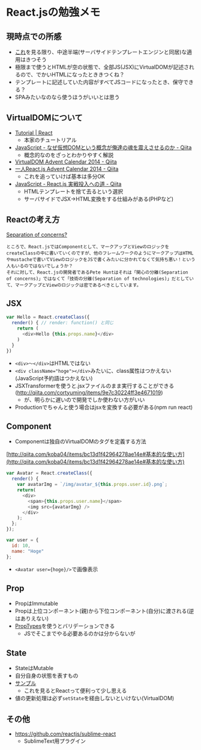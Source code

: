 # React.jsの勉強メモ

## 現時点での所感
* [これ](http://qiita.com/icoxfog417/items/5d79b3336226aa51e30d)を見る限り、中途半端(サーバサイドテンプレートエンジンと同居)な適用はきつそう
* 極限まで使うとHTMLが空の状態で、全部JS(JSX)にVirtualDOMが記述されるので、でかいHTMLになったとききつくね？
* テンプレートに記述していた内容がすべてJSコードになったとき、保守できる？
* SPAみたいなのなら使うほうがいいとは思う

## VirtualDOMについて
* [Tutorial | React](http://facebook.github.io/react/docs/tutorial.html)
    * 本家のチュートリアル
* [JavaScript - なぜ仮想DOMという概念が俺達の魂を震えさせるのか - Qiita](http://qiita.com/mizchi/items/4d25bc26def1719d52e6)
    * 概念的なのをざっとわかりやすく解説
* [VirtualDOM Advent Calendar 2014 - Qiita](http://qiita.com/advent-calendar/2014/virtual-dom)
* [一人React.js Advent Calendar 2014 - Qiita](http://qiita.com/advent-calendar/2014/reactjs)
    * これを追っていけば基本は多分OK
* [JavaScript - React.js 実戦投入への道 - Qiita](http://qiita.com/icoxfog417/items/5d79b3336226aa51e30d)
    * HTMLテンプレートを捨て去るという選択
    * サーバサイドでJSX→HTML変換をする仕組みがある(PHPなど)

## Reactの考え方
[Separation of concerns?](http://qiita.com/koba04/items/4f874e0da8ebd7329701#separation-of-concerns)

```
ところで、React.jsではComponentとして、マークアップとViewのロジックをcreateClassの中に書いていくのですが、他のフレームワークのようにマークアップはHTMLやmustacheで書いてViewのロジックをJSで書くみたいに分かれてなくて気持ち悪い！という人もいるのではないでしょうか？
それに対して、React.jsの開発者であるPete Huntはそれは「関心の分離(Separation of concerns)」ではなくて「技術の分離(Separation of technologies)」だとしていて、マークアップとViewのロジックは密であるべきとしています。
```


## JSX

```js
var Hello = React.createClass({
  render() { // render: function() と同じ
    return (
      <div>Hello {this.props.name}</div>
    )
  }
})
```

* `<div>～</div>`はHTMLではない
* `<div className="hoge"></div>`みたいに、class属性はつかえない(JavaScript予約語はつかえない)
* JSXTransformerを使うと.jsxファイルのまま実行することができる(http://qiita.com/cortyuming/items/9e7c30224ff3e4671019)
    * が、明らかに遅いので開発でしか使わない方がいい
* Productionでちゃんと使う場合はjsxを変換する必要がある(npm run react)

## Component
* Componentは独自のVirtualDOMのタグを定義する方法

[http://qiita.com/koba04/items/bc13d1f42964278ae14e#基本的な使い方](http://qiita.com/koba04/items/bc13d1f42964278ae14e#基本的な使い方)

```js
var Avatar = React.createClass({
  render() {
    var avatarImg = `/img/avatar_${this.props.user.id}.png`;
    return(
      <div>
        <span>{this.props.user.name}</span>
        <img src={avatarImg} />
      </div>
    );
  };
});

var user = {
  id: 10,
  name: "Hoge"
};
```

* `<Avatar user={hoge}/>`で画像表示

## Prop
* PropはImmutable
* Propは上位コンポーネント(親)から下位コンポーネント(自分)に渡される(逆はありえない)
* [PropTypes](http://qiita.com/koba04/items/bc13d1f42964278ae14e#proptypes)を使うとバリデーションできる
    * JSでそこまでやる必要あるのかは分からないが

## State
* StateはMutable
* 自分自身の状態を表すもの
* [サンプル](http://qiita.com/koba04/items/63267bcc918d76ac8767#基本的な使い方)
    * これを見るとReactって便利って少し思える
* 値の更新処理は必ず`setState`を経由しないといけない(VirtualDOM)


## その他
* https://github.com/reactjs/sublime-react
    * SublimeText用プラグイン
